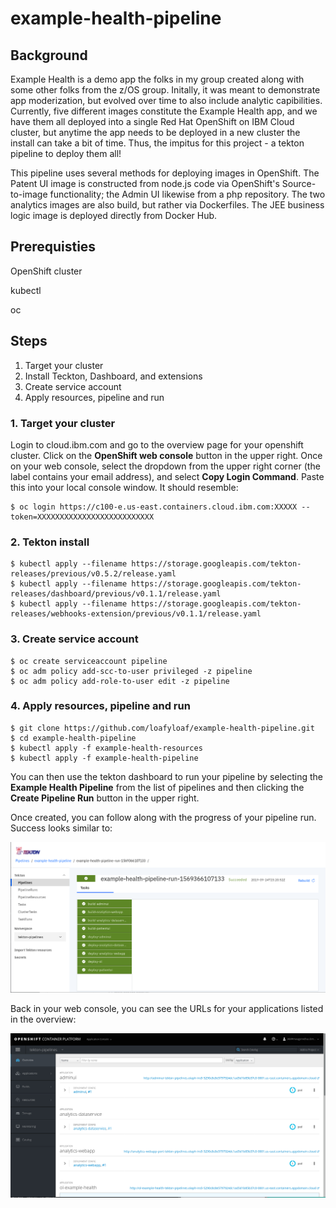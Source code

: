 # example-health-pipeline

## Background

Example Health is a demo app the folks in my group created along with some other folks from the z/OS group.  Initally, it was meant to demonstrate app moderization, but evolved over time to also include analytic capibilities.  Currently, five different images constitute the Example Health app, and we have them all deployed into a single Red Hat OpenShift on IBM Cloud cluster, but anytime the app needs to be deployed in a new cluster the install can take a bit of time.  Thus, the impitus for this project - a tekton pipeline to deploy them all!

This pipeline uses several methods for deploying images in OpenShift.  The Patent UI image is constructed from node.js code via OpenShift's Source-to-image functionality; the Admin UI likewise from a php repository.  The two analytics images are also build, but rather via Dockerfiles.  The JEE business logic image is deployed directly from Docker Hub.

## Prerequisties

OpenShift cluster

kubectl

oc

## Steps

1. Target your cluster
2. Install Teckton, Dashboard, and extensions
3. Create service account
4. Apply resources, pipeline and run

### 1. Target your cluster

Login to cloud.ibm.com and go to the overview page for your openshift cluster. Click on the **OpenShift web console** button in the upper right.  Once on your web console, select the dropdown from the upper right corner (the label contains your email address), and select **Copy Login Command**.  Paste this into your local console window.  It should resemble:

```
$ oc login https://c100-e.us-east.containers.cloud.ibm.com:XXXXX --token=XXXXXXXXXXXXXXXXXXXXXXXXXX
```

### 2. Tekton install

```
$ kubectl apply --filename https://storage.googleapis.com/tekton-releases/previous/v0.5.2/release.yaml
$ kubectl apply --filename https://storage.googleapis.com/tekton-releases/dashboard/previous/v0.1.1/release.yaml
$ kubectl apply --filename https://storage.googleapis.com/tekton-releases/webhooks-extension/previous/v0.1.1/release.yaml
```

### 3. Create service account
```
$ oc create serviceaccount pipeline
$ oc adm policy add-scc-to-user privileged -z pipeline
$ oc adm policy add-role-to-user edit -z pipeline
```

### 4. Apply resources, pipeline and run
```
$ git clone https://github.com/loafyloaf/example-health-pipeline.git
$ cd example-health-pipeline
$ kubectl apply -f example-health-resources
$ kubectl apply -f example-health-pipeline
```

You can then use the tekton dashboard to run your pipeline by selecting the **Example Health Pipeline** from the list of pipelines and then clicking the **Create Pipeline Run** button in the upper right. 

Once created, you can follow along with the progress of your pipeline run.  Success looks similar to:

![success](./images/example-health-tekton-success.png)

Back in your web console, you can see the URLs for your applications listed in the overview:

![routes](./images/example-health-routes.png)
